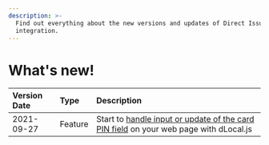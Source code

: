 ```yaml
---
description: >-
  Find out everything about the new versions and updates of Direct Issuing
  integration.
---
```


# What's new!

| Version Date | Type | Description |
| :--- | :--- | :--- |
| 2021-09-27 | Feature | Start to [handle input or update of the card PIN field](create-and-issue-card/assign-pin/) on your web page with dLocal.js |



